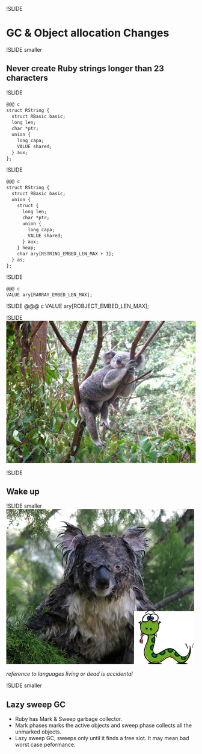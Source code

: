 !SLIDE

# GC & Object allocation Changes #

!SLIDE smaller

## Never create Ruby strings longer than 23 characters ##

!SLIDE

    @@@ c
    struct RString {
      struct RBasic basic;
      long len;
      char *ptr;
      union {
        long capa;
        VALUE shared;
      } aux;
    };

!SLIDE

    @@@ c
    struct RString {
      struct RBasic basic;
      union {
        struct {
          long len;
          char *ptr;
          union {
            long capa;
            VALUE shared;
          } aux;
        } heap;
        char ary[RSTRING_EMBED_LEN_MAX + 1];
      } as;
    };

!SLIDE

    @@@ c
    VALUE ary[RARRAY_EMBED_LEN_MAX];

!SLIDE
    @@@ c
    VALUE ary[ROBJECT_EMBED_LEN_MAX];
    
!SLIDE
![sleep](sleep.jpg)

!SLIDE
## Wake up ##

!SLIDE smaller
![sleep](angry_koala_python.jpg)
 
*reference to languages living or dead is accidental* 

!SLIDE smaller
## Lazy sweep GC ##

* Ruby has Mark & Sweep garbage collector. 
* Mark phases marks the active objects and sweep phase collects all the unmarked objects.
* Lazy sweep GC, sweeps only until it finds a free slot. It may mean bad worst case peformance.





